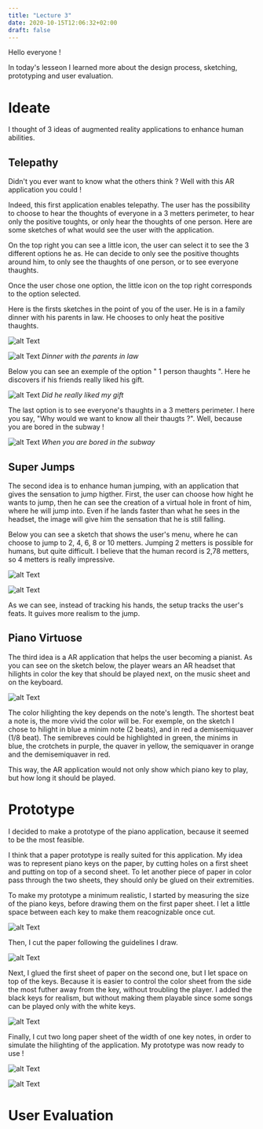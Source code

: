 ```yaml
---
title: "Lecture 3"
date: 2020-10-15T12:06:32+02:00
draft: false
---
```


Hello everyone ! 

In today's lesseon I learned more about the design process, sketching, prototyping and user evaluation.


# Ideate

I thought of 3 ideas of augmented reality applications to enhance human abilities. 


## Telepathy

Didn't you ever want to know what the others think ? Well with this AR application you could ! 

Indeed, this first application enables telepathy. 
The user has the possibility to choose to hear the thoughts of everyone in a 3 metters perimeter, to hear only the positive toughts, or only hear the thoughts of one person. 
Here are some sketches of what would see the user with the application. 

On the top right you can see a little icon, the user can select it to see the 3 different options he as.
He can decide to only see the positive thoughts around him, to only see the thaughts of one person, or to see everyone thaughts.

Once the user chose one option, the little icon on the top right corresponds to the option selected.

Here is the firsts sketches in the point of you of the user.
He is in a family dinner with his parents in law. 
He chooses to only heat the positive thaughts.

![alt Text](https://github.com/Ceici92/HugoBlog/blob/master/docs/images/Lecture3/Telepathy1.jpg?raw=true "First sketch")

![alt Text](https://github.com/Ceici92/HugoBlog/blob/master/docs/images/Lecture3/Telepathy2bis.jpg?raw=true "Dinner with the parents in law")
*Dinner with the parents in law*

Below you can see an exemple of the option " 1 person thaughts ". 
Here he discovers if his friends really liked his gift.

![alt Text](https://github.com/Ceici92/HugoBlog/blob/master/docs/images/Lecture3/Telepathy4.jpg?raw=true "Did he really liked my gift")
*Did he really liked my gift*

The last option is to see everyone's thaughts in a 3 metters perimeter. 
I here you say, "Why would we want to know all their thaugts ?".
Well, because you are bored in the subway !

![alt Text](https://github.com/Ceici92/HugoBlog/blob/master/docs/images/Lecture3/Telepathy2.jpg?raw=true "When you are bored in the subway")
*When you are bored in the subway*


## Super Jumps

The second idea is to enhance human jumping, with an application that gives the sensation to jump higther. 
First, the user can choose how hight he wants to jump, then he can see the creation of a virtual hole in front of him, where he will jump into.
Even if he lands faster than what he sees in the headset, the image will give him the sensation that he is still falling.

Below you can see a sketch that shows the user's menu, where he can choose to jump to 2, 4, 6, 8 or 10 metters. 
Jumping 2 metters is possible for humans, but quite difficult. 
I believe that the human record is 2,78 metters, so 4 metters is really impressive.

![alt Text](https://github.com/Ceici92/HugoBlog/blob/master/docs/images/Lecture3/Jump1.jpg?raw=true "Jump1")

![alt Text](https://github.com/Ceici92/HugoBlog/blob/master/docs/images/Lecture3/Jump2.jpg?raw=true "Jump2")

As we can see, instead of tracking his hands, the setup tracks the user's feats. It guives more realism to the jump.


## Piano Virtuose

The third idea is a AR application that helps the user becoming a pianist. 
As you can see on the sketch below, the player wears an AR headset that hilights in color the key that should be played next, on the music sheet and on the keyboard.

![alt Text](https://github.com/Ceici92/HugoBlog/blob/master/docs/images/Lecture3/Piano1.jpg?raw=true "Piano sketch")

The color hilighting the key depends on the note's length. 
The shortest beat a note is, the more vivid the color will be. 
For exemple, on the sketch I chose to hilight in blue a minim note (2 beats), and in red a demisemiquaver (1/8 beat).
The semibreves could be highlighted in green, the minims in blue, the crotchets in purple, the quaver in yellow, the semiquaver in orange and the demisemiquaver in red.

This way, the AR application would not only show which piano key to play, but how long it should be played.


# Prototype

I decided to make a prototype of the piano application, because it seemed to be the most feasible.

I think that a paper prototype is really suited for this application. 
My idea was to represent piano keys on the paper, by cutting holes on a first sheet and putting on top of a second sheet.
To let another piece of paper in color pass through the two sheets, they should only be glued on their extremities.

To make my prototype a minimum realistic, I started by measuring the size of the piano keys, before drawing them on the first paper sheet.
I let a little space between each key to make them reacognizable once cut.

![alt Text](https://github.com/Ceici92/HugoBlog/blob/master/docs/images/Lecture3/Piano2.jpg?raw=true "Piano drawing")

Then, I cut the paper following the guidelines I draw. 

![alt Text](https://github.com/Ceici92/HugoBlog/blob/master/docs/images/Lecture3/Piano3.jpg?raw=true "Paper cut and black keys")

Next, I glued the first sheet of paper on the second one, but I let space on top of the keys.
Because it is easier to control the color sheet from the side the most futher away from the key, without troubling the player.
I added the black keys for realism, but without making them playable since some songs can be played only with the white keys.

![alt Text](https://github.com/Ceici92/HugoBlog/blob/master/docs/images/Lecture3/Piano4.jpg?raw=true "Papers joined")

Finally, I cut two long paper sheet of the width of one key notes, in order to simulate the hilighting of the application.
My prototype was now ready to use !

![alt Text](https://github.com/Ceici92/HugoBlog/blob/master/docs/images/Lecture3/Piano5.jpg?raw=true "Prototype")

![alt Text](https://github.com/Ceici92/HugoBlog/blob/master/docs/images/Lecture3/Piano6.gif?raw=true "Prototype")


# User Evaluation